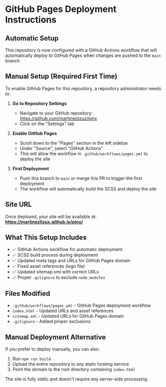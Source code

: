 # GitHub Pages Deployment Instructions

## Automatic Setup

This repository is now configured with a GitHub Actions workflow that will automatically deploy to GitHub Pages when changes are pushed to the `main` branch.

## Manual Setup (Required First Time)

To enable GitHub Pages for this repository, a repository administrator needs to:

1. **Go to Repository Settings**
   - Navigate to your GitHub repository: https://github.com/martinezlizux/pinx
   - Click on the "Settings" tab

2. **Enable GitHub Pages**
   - Scroll down to the "Pages" section in the left sidebar
   - Under "Source", select "GitHub Actions" 
   - This will allow the workflow in `.github/workflows/pages.yml` to deploy the site

3. **First Deployment**
   - Push this branch to `main` or merge this PR to trigger the first deployment
   - The workflow will automatically build the SCSS and deploy the site

## Site URL

Once deployed, your site will be available at:
**https://martinezlizux.github.io/pinx/**

## What This Setup Includes

- ✅ GitHub Actions workflow for automatic deployment
- ✅ SCSS build process during deployment
- ✅ Updated meta tags and URLs for GitHub Pages domain
- ✅ Fixed asset references (logo file)
- ✅ Updated sitemap.xml with correct URLs
- ✅ Proper `.gitignore` to exclude `node_modules`

## Files Modified

- `.github/workflows/pages.yml` - GitHub Pages deployment workflow
- `index.html` - Updated URLs and asset references 
- `sitemap.xml` - Updated URLs for GitHub Pages domain
- `.gitignore` - Added proper exclusions

## Manual Deployment Alternative

If you prefer to deploy manually, you can also:

1. Run `npm run build` 
2. Upload the entire repository to any static hosting service
3. Point the domain to the root directory containing `index.html`

The site is fully static and doesn't require any server-side processing.